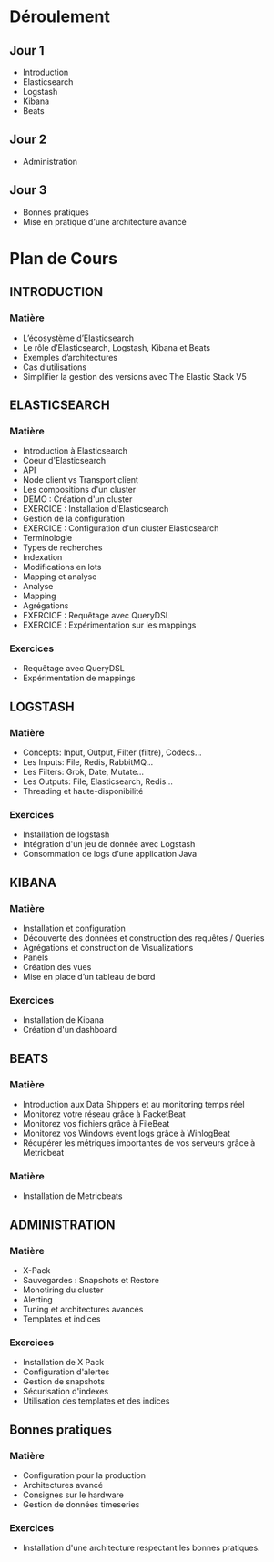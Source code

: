 # Déroulement

## Jour 1

* Introduction
* Elasticsearch
* Logstash
* Kibana
* Beats

## Jour 2

* Administration

## Jour 3

* Bonnes pratiques
* Mise en pratique d'une architecture avancé

# Plan de Cours

## INTRODUCTION

### Matière

* L’écosystème d’Elasticsearch
* Le rôle d’Elasticsearch, Logstash, Kibana et Beats
* Exemples d’architectures
* Cas d’utilisations
* Simplifier la gestion des versions avec The Elastic Stack V5
 
## ELASTICSEARCH

### Matière

* Introduction à Elasticsearch
* Coeur d'Elasticsearch
* API
* Node client vs Transport client
* Les compositions d'un cluster
* DEMO : Création d'un cluster
* EXERCICE : Installation d'Elasticsearch
* Gestion de la configuration
* EXERCICE : Configuration d'un cluster Elasticsearch
* Terminologie
* Types de recherches
* Indexation
* Modifications en lots
* Mapping et analyse
* Analyse
* Mapping
* Agrégations
* EXERCICE : Requêtage avec QueryDSL
* EXERCICE : Expérimentation sur les mappings

### Exercices

* Requêtage avec QueryDSL
* Expérimentation de mappings
 
## LOGSTASH

### Matière

* Concepts: Input, Output, Filter (filtre), Codecs…
* Les Inputs: File, Redis, RabbitMQ…
* Les Filters: Grok, Date, Mutate…
* Les Outputs: File, Elasticsearch, Redis…
* Threading et haute-disponibilité

### Exercices

* Installation de logstash
* Intégration d'un jeu de donnée avec Logstash
* Consommation de logs d'une application Java
 
## KIBANA

### Matière

* Installation et configuration
* Découverte des données et construction des requêtes / Queries
* Agrégations et construction de Visualizations
* Panels
* Création des vues
* Mise en place d’un tableau de bord
 
### Exercices

* Installation de Kibana
* Création d'un dashboard
 
## BEATS

### Matière

* Introduction aux Data Shippers et au monitoring temps réel
* Monitorez votre réseau grâce à PacketBeat
* Monitorez vos fichiers grâce à FileBeat
* Monitorez vos Windows event logs grâce à WinlogBeat
* Récupérer les métriques importantes de vos serveurs grâce à Metricbeat

### Matière

* Installation de Metricbeats
 
## ADMINISTRATION

### Matière

* X-Pack
* Sauvegardes : Snapshots et Restore
* Monotiring du cluster
* Alerting
* Tuning et architectures avancés
* Templates et indices

### Exercices

* Installation de X Pack
* Configuration d'alertes
* Gestion de snapshots
* Sécurisation d'indexes
* Utilisation des templates et des indices

## Bonnes pratiques

### Matière

* Configuration pour la production
* Architectures avancé
* Consignes sur le hardware
* Gestion de données timeseries

### Exercices

* Installation d'une architecture respectant les bonnes pratiques.

